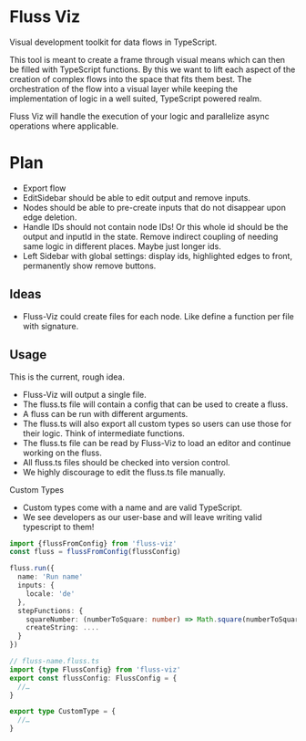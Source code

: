 # Fluss Viz

Visual development toolkit for data flows in TypeScript.

This tool is meant to create a frame through visual means which can then be filled with TypeScript functions. By this we want to lift each aspect of the creation of complex flows into the space that fits them best. The orchestration of the flow into a visual layer while keeping the implementation of logic in a well suited, TypeScript powered realm.

Fluss Viz will handle the execution of your logic and parallelize async operations where applicable.


# Plan
- Export flow
- EditSidebar should be able to edit output and remove inputs.
- Nodes should be able to pre-create inputs that do not disappear upon edge deletion.
- Handle IDs should not contain node IDs! Or this whole id should be the output and inputId in the state. Remove indirect coupling of needing same logic in different places. Maybe just longer ids.
- Left Sidebar with global settings: display ids, highlighted edges to front, permanently show remove buttons.


## Ideas

- Fluss-Viz could create files for each node. Like define a function per file with signature.

## Usage

This is the current, rough idea.
- Fluss-Viz will output a single file.
- The fluss.ts file will contain a config that can be used to create a fluss.
- A fluss can be run with different arguments.
- The fluss.ts will also export all custom types so users can use those for their logic. Think of intermediate functions.
- The fluss.ts file can be read by Fluss-Viz to load an editor and continue working on the fluss.
- All fluss.ts files should be checked into version control.
- We highly discourage to edit the fluss.ts file manually.

Custom Types
- Custom types come with a name and are valid TypeScript.
- We see developers as our user-base and will leave writing valid typescript to them!

```typescript
import {flussFromConfig} from 'fluss-viz'
const fluss = flussFromConfig(flussConfig)

fluss.run({
  name: 'Run name'
  inputs: {
    locale: 'de'
  },
  stepFunctions: {
    squareNumber: (numberToSquare: number) => Math.square(numberToSquare),
    createString: ....
  }
})
```

```typescript
// fluss-name.fluss.ts
import {type FlussConfig} from 'fluss-viz'
export const flussConfig: FlussConfig = {
  //…
}

export type CustomType = {
  //…
}
```
